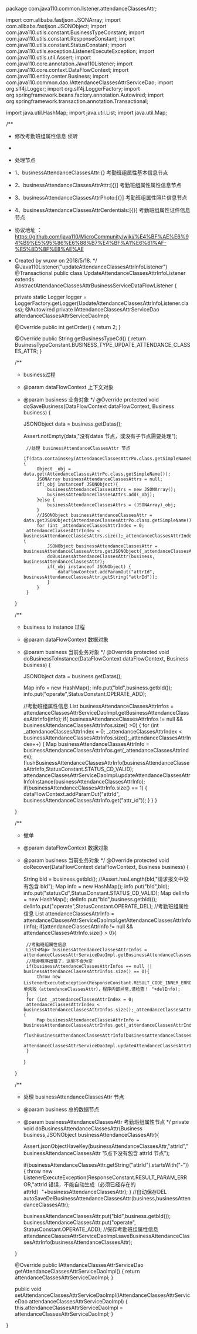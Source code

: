 package com.java110.common.listener.attendanceClassesAttr;

import com.alibaba.fastjson.JSONArray;
import com.alibaba.fastjson.JSONObject;
import com.java110.utils.constant.BusinessTypeConstant;
import com.java110.utils.constant.ResponseConstant;
import com.java110.utils.constant.StatusConstant;
import com.java110.utils.exception.ListenerExecuteException;
import com.java110.utils.util.Assert;
import com.java110.core.annotation.Java110Listener;
import com.java110.core.context.DataFlowContext;
import com.java110.entity.center.Business;
import com.java110.common.dao.IAttendanceClassesAttrServiceDao;
import org.slf4j.Logger;
import org.slf4j.LoggerFactory;
import org.springframework.beans.factory.annotation.Autowired;
import org.springframework.transaction.annotation.Transactional;

import java.util.HashMap;
import java.util.List;
import java.util.Map;

/**
 * 修改考勤班组属性信息 侦听
 *
 * 处理节点
 * 1、businessAttendanceClassesAttr:{} 考勤班组属性基本信息节点
 * 2、businessAttendanceClassesAttrAttr:[{}] 考勤班组属性属性信息节点
 * 3、businessAttendanceClassesAttrPhoto:[{}] 考勤班组属性照片信息节点
 * 4、businessAttendanceClassesAttrCerdentials:[{}] 考勤班组属性证件信息节点
 * 协议地址 ：https://github.com/java110/MicroCommunity/wiki/%E4%BF%AE%E6%94%B9%E5%95%86%E6%88%B7%E4%BF%A1%E6%81%AF-%E5%8D%8F%E8%AE%AE
 * Created by wuxw on 2018/5/18.
 */
@Java110Listener("updateAttendanceClassesAttrInfoListener")
@Transactional
public class UpdateAttendanceClassesAttrInfoListener extends AbstractAttendanceClassesAttrBusinessServiceDataFlowListener {

    private static Logger logger = LoggerFactory.getLogger(UpdateAttendanceClassesAttrInfoListener.class);
    @Autowired
    private IAttendanceClassesAttrServiceDao attendanceClassesAttrServiceDaoImpl;

    @Override
    public int getOrder() {
        return 2;
    }

    @Override
    public String getBusinessTypeCd() {
        return BusinessTypeConstant.BUSINESS_TYPE_UPDATE_ATTENDANCE_CLASSES_ATTR;
    }

    /**
     * business过程
     * @param dataFlowContext 上下文对象
     * @param business 业务对象
     */
    @Override
    protected void doSaveBusiness(DataFlowContext dataFlowContext, Business business) {

        JSONObject data = business.getDatas();

        Assert.notEmpty(data,"没有datas 节点，或没有子节点需要处理");


            //处理 businessAttendanceClassesAttr 节点
            if(data.containsKey(AttendanceClassesAttrPo.class.getSimpleName())){
                Object _obj = data.get(AttendanceClassesAttrPo.class.getSimpleName());
                JSONArray businessAttendanceClassesAttrs = null;
                if(_obj instanceof JSONObject){
                    businessAttendanceClassesAttrs = new JSONArray();
                    businessAttendanceClassesAttrs.add(_obj);
                }else {
                    businessAttendanceClassesAttrs = (JSONArray)_obj;
                }
                //JSONObject businessAttendanceClassesAttr = data.getJSONObject(AttendanceClassesAttrPo.class.getSimpleName());
                for (int _attendanceClassesAttrIndex = 0; _attendanceClassesAttrIndex < businessAttendanceClassesAttrs.size();_attendanceClassesAttrIndex++) {
                    JSONObject businessAttendanceClassesAttr = businessAttendanceClassesAttrs.getJSONObject(_attendanceClassesAttrIndex);
                    doBusinessAttendanceClassesAttr(business, businessAttendanceClassesAttr);
                    if(_obj instanceof JSONObject) {
                        dataFlowContext.addParamOut("attrId", businessAttendanceClassesAttr.getString("attrId"));
                    }
                }
            }
    }


    /**
     * business to instance 过程
     * @param dataFlowContext 数据对象
     * @param business 当前业务对象
     */
    @Override
    protected void doBusinessToInstance(DataFlowContext dataFlowContext, Business business) {

        JSONObject data = business.getDatas();

        Map info = new HashMap();
        info.put("bId",business.getbId());
        info.put("operate",StatusConstant.OPERATE_ADD);

        //考勤班组属性信息
        List<Map> businessAttendanceClassesAttrInfos = attendanceClassesAttrServiceDaoImpl.getBusinessAttendanceClassesAttrInfo(info);
        if( businessAttendanceClassesAttrInfos != null && businessAttendanceClassesAttrInfos.size() >0) {
            for (int _attendanceClassesAttrIndex = 0; _attendanceClassesAttrIndex < businessAttendanceClassesAttrInfos.size();_attendanceClassesAttrIndex++) {
                Map businessAttendanceClassesAttrInfo = businessAttendanceClassesAttrInfos.get(_attendanceClassesAttrIndex);
                flushBusinessAttendanceClassesAttrInfo(businessAttendanceClassesAttrInfo,StatusConstant.STATUS_CD_VALID);
                attendanceClassesAttrServiceDaoImpl.updateAttendanceClassesAttrInfoInstance(businessAttendanceClassesAttrInfo);
                if(businessAttendanceClassesAttrInfo.size() == 1) {
                    dataFlowContext.addParamOut("attrId", businessAttendanceClassesAttrInfo.get("attr_id"));
                }
            }
        }

    }

    /**
     * 撤单
     * @param dataFlowContext 数据对象
     * @param business 当前业务对象
     */
    @Override
    protected void doRecover(DataFlowContext dataFlowContext, Business business) {

        String bId = business.getbId();
        //Assert.hasLength(bId,"请求报文中没有包含 bId");
        Map info = new HashMap();
        info.put("bId",bId);
        info.put("statusCd",StatusConstant.STATUS_CD_VALID);
        Map delInfo = new HashMap();
        delInfo.put("bId",business.getbId());
        delInfo.put("operate",StatusConstant.OPERATE_DEL);
        //考勤班组属性信息
        List<Map> attendanceClassesAttrInfo = attendanceClassesAttrServiceDaoImpl.getAttendanceClassesAttrInfo(info);
        if(attendanceClassesAttrInfo != null && attendanceClassesAttrInfo.size() > 0){

            //考勤班组属性信息
            List<Map> businessAttendanceClassesAttrInfos = attendanceClassesAttrServiceDaoImpl.getBusinessAttendanceClassesAttrInfo(delInfo);
            //除非程序出错了，这里不会为空
            if(businessAttendanceClassesAttrInfos == null || businessAttendanceClassesAttrInfos.size() == 0){
                throw new ListenerExecuteException(ResponseConstant.RESULT_CODE_INNER_ERROR,"撤单失败（attendanceClassesAttr），程序内部异常,请检查！ "+delInfo);
            }
            for (int _attendanceClassesAttrIndex = 0; _attendanceClassesAttrIndex < businessAttendanceClassesAttrInfos.size();_attendanceClassesAttrIndex++) {
                Map businessAttendanceClassesAttrInfo = businessAttendanceClassesAttrInfos.get(_attendanceClassesAttrIndex);
                flushBusinessAttendanceClassesAttrInfo(businessAttendanceClassesAttrInfo,StatusConstant.STATUS_CD_VALID);
                attendanceClassesAttrServiceDaoImpl.updateAttendanceClassesAttrInfoInstance(businessAttendanceClassesAttrInfo);
            }
        }

    }



    /**
     * 处理 businessAttendanceClassesAttr 节点
     * @param business 总的数据节点
     * @param businessAttendanceClassesAttr 考勤班组属性节点
     */
    private void doBusinessAttendanceClassesAttr(Business business,JSONObject businessAttendanceClassesAttr){

        Assert.jsonObjectHaveKey(businessAttendanceClassesAttr,"attrId","businessAttendanceClassesAttr 节点下没有包含 attrId 节点");

        if(businessAttendanceClassesAttr.getString("attrId").startsWith("-")){
            throw new ListenerExecuteException(ResponseConstant.RESULT_PARAM_ERROR,"attrId 错误，不能自动生成（必须已经存在的attrId）"+businessAttendanceClassesAttr);
        }
        //自动保存DEL
        autoSaveDelBusinessAttendanceClassesAttr(business,businessAttendanceClassesAttr);

        businessAttendanceClassesAttr.put("bId",business.getbId());
        businessAttendanceClassesAttr.put("operate", StatusConstant.OPERATE_ADD);
        //保存考勤班组属性信息
        attendanceClassesAttrServiceDaoImpl.saveBusinessAttendanceClassesAttrInfo(businessAttendanceClassesAttr);

    }



    @Override
    public IAttendanceClassesAttrServiceDao getAttendanceClassesAttrServiceDaoImpl() {
        return attendanceClassesAttrServiceDaoImpl;
    }

    public void setAttendanceClassesAttrServiceDaoImpl(IAttendanceClassesAttrServiceDao attendanceClassesAttrServiceDaoImpl) {
        this.attendanceClassesAttrServiceDaoImpl = attendanceClassesAttrServiceDaoImpl;
    }



}
